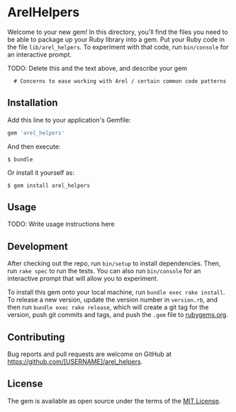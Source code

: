 # ArelHelpers

Welcome to your new gem! In this directory, you'll find the files you need to be able to package up your Ruby library into a gem. Put your Ruby code in the file `lib/arel_helpers`. To experiment with that code, run `bin/console` for an interactive prompt.

TODO: Delete this and the text above, and describe your gem


      # Concerns to ease working with Arel / certain common code patterns



## Installation

Add this line to your application's Gemfile:

```ruby
gem 'arel_helpers'
```

And then execute:

    $ bundle

Or install it yourself as:

    $ gem install arel_helpers

## Usage

TODO: Write usage instructions here

## Development

After checking out the repo, run `bin/setup` to install dependencies. Then, run `rake spec` to run the tests. You can also run `bin/console` for an interactive prompt that will allow you to experiment.

To install this gem onto your local machine, run `bundle exec rake install`. To release a new version, update the version number in `version.rb`, and then run `bundle exec rake release`, which will create a git tag for the version, push git commits and tags, and push the `.gem` file to [rubygems.org](https://rubygems.org).

## Contributing

Bug reports and pull requests are welcome on GitHub at https://github.com/[USERNAME]/arel_helpers.

## License

The gem is available as open source under the terms of the [MIT License](https://opensource.org/licenses/MIT).
